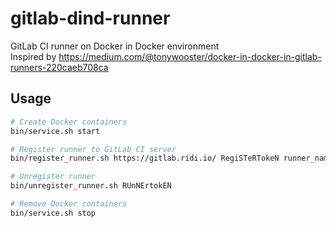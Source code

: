 # gitlab-dind-runner
GitLab CI runner on Docker in Docker environment  
Inspired by https://medium.com/@tonywooster/docker-in-docker-in-gitlab-runners-220caeb708ca

## Usage
```bash
# Create Docker containers
bin/service.sh start

# Register runner to GitLab CI server
bin/register_runner.sh https://gitlab.ridi.io/ RegiSTeRTokeN runner_name

# Unregister runner
bin/unregister_runner.sh RUnNErtokEN

# Remove Docker containers
bin/service.sh stop
```

